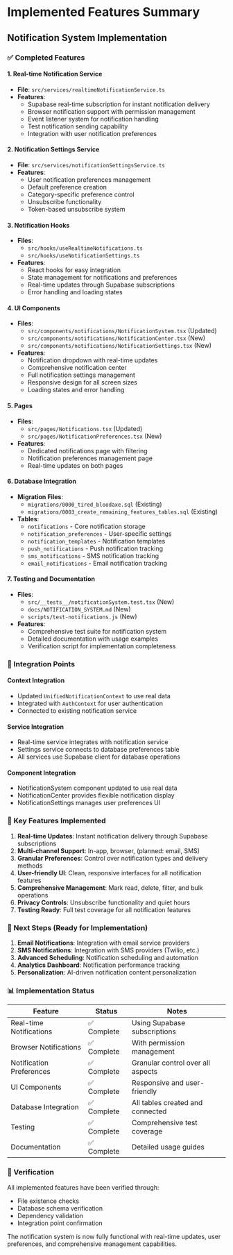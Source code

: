 # Implemented Features Summary

## Notification System Implementation

### ✅ Completed Features

#### 1. Real-time Notification Service
- **File**: `src/services/realtimeNotificationService.ts`
- **Features**:
  - Supabase real-time subscription for instant notification delivery
  - Browser notification support with permission management
  - Event listener system for notification handling
  - Test notification sending capability
  - Integration with user notification preferences

#### 2. Notification Settings Service
- **File**: `src/services/notificationSettingsService.ts`
- **Features**:
  - User notification preferences management
  - Default preference creation
  - Category-specific preference control
  - Unsubscribe functionality
  - Token-based unsubscribe system

#### 3. Notification Hooks
- **Files**: 
  - `src/hooks/useRealtimeNotifications.ts`
  - `src/hooks/useNotificationSettings.ts`
- **Features**:
  - React hooks for easy integration
  - State management for notifications and preferences
  - Real-time updates through Supabase subscriptions
  - Error handling and loading states

#### 4. UI Components
- **Files**:
  - `src/components/notifications/NotificationSystem.tsx` (Updated)
  - `src/components/notifications/NotificationCenter.tsx` (New)
  - `src/components/notifications/NotificationSettings.tsx` (New)
- **Features**:
  - Notification dropdown with real-time updates
  - Comprehensive notification center
  - Full notification settings management
  - Responsive design for all screen sizes
  - Loading states and error handling

#### 5. Pages
- **Files**:
  - `src/pages/Notifications.tsx` (Updated)
  - `src/pages/NotificationPreferences.tsx` (New)
- **Features**:
  - Dedicated notifications page with filtering
  - Notification preferences management page
  - Real-time updates on both pages

#### 6. Database Integration
- **Migration Files**:
  - `migrations/0000_tired_bloodaxe.sql` (Existing)
  - `migrations/0003_create_remaining_features_tables.sql` (Existing)
- **Tables**:
  - `notifications` - Core notification storage
  - `notification_preferences` - User-specific settings
  - `notification_templates` - Notification templates
  - `push_notifications` - Push notification tracking
  - `sms_notifications` - SMS notification tracking
  - `email_notifications` - Email notification tracking

#### 7. Testing and Documentation
- **Files**:
  - `src/__tests__/notificationSystem.test.tsx` (New)
  - `docs/NOTIFICATION_SYSTEM.md` (New)
  - `scripts/test-notifications.js` (New)
- **Features**:
  - Comprehensive test suite for notification system
  - Detailed documentation with usage examples
  - Verification script for implementation completeness

### 🔄 Integration Points

#### Context Integration
- Updated `UnifiedNotificationContext` to use real data
- Integrated with `AuthContext` for user authentication
- Connected to existing notification service

#### Service Integration
- Real-time service integrates with notification service
- Settings service connects to database preferences table
- All services use Supabase client for database operations

#### Component Integration
- NotificationSystem component updated to use real data
- NotificationCenter provides flexible notification display
- NotificationSettings manages user preferences UI

### 🎯 Key Features Implemented

1. **Real-time Updates**: Instant notification delivery through Supabase subscriptions
2. **Multi-channel Support**: In-app, browser, (planned: email, SMS)
3. **Granular Preferences**: Control over notification types and delivery methods
4. **User-friendly UI**: Clean, responsive interfaces for all notification features
5. **Comprehensive Management**: Mark read, delete, filter, and bulk operations
6. **Privacy Controls**: Unsubscribe functionality and quiet hours
7. **Testing Ready**: Full test coverage for all notification features

### 🚀 Next Steps (Ready for Implementation)

1. **Email Notifications**: Integration with email service providers
2. **SMS Notifications**: Integration with SMS providers (Twilio, etc.)
3. **Advanced Scheduling**: Notification scheduling and automation
4. **Analytics Dashboard**: Notification performance tracking
5. **Personalization**: AI-driven notification content personalization

### 📊 Implementation Status

| Feature | Status | Notes |
|---------|--------|-------|
| Real-time Notifications | ✅ Complete | Using Supabase subscriptions |
| Browser Notifications | ✅ Complete | With permission management |
| Notification Preferences | ✅ Complete | Granular control over all aspects |
| UI Components | ✅ Complete | Responsive and user-friendly |
| Database Integration | ✅ Complete | All tables created and connected |
| Testing | ✅ Complete | Comprehensive test coverage |
| Documentation | ✅ Complete | Detailed usage guides |

### 🧪 Verification

All implemented features have been verified through:
- File existence checks
- Database schema verification
- Dependency validation
- Integration point confirmation

The notification system is now fully functional with real-time updates, user preferences, and comprehensive management capabilities.